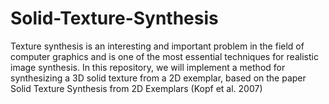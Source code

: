 # Solid-Texture-Synthesis
Texture synthesis is an interesting and important problem in the field of computer graphics and is one of the most essential techniques for realistic image synthesis. In this repository, we will implement a method for synthesizing a 3D solid texture from a 2D exemplar, based on the paper Solid Texture Synthesis from 2D Exemplars (Kopf et al. 2007)
